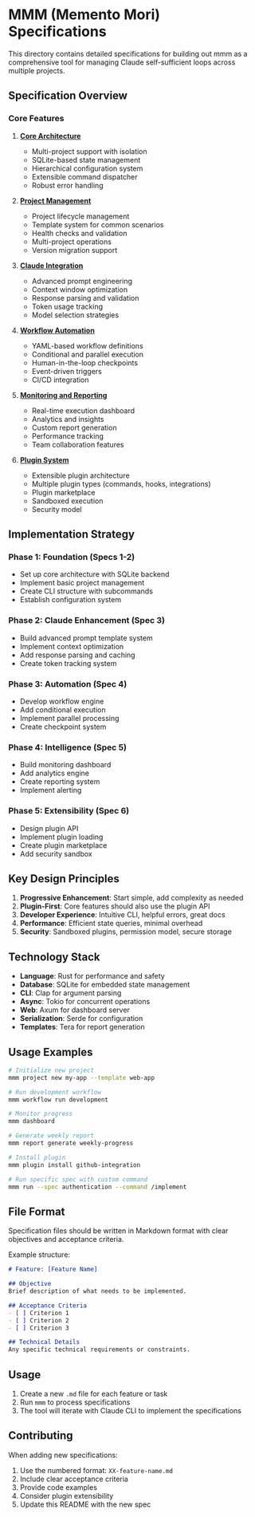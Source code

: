 # MMM (Memento Mori) Specifications

This directory contains detailed specifications for building out mmm as a comprehensive tool for managing Claude self-sufficient loops across multiple projects.

## Specification Overview

### Core Features

1. **[Core Architecture](01-core-architecture.md)**
   - Multi-project support with isolation
   - SQLite-based state management
   - Hierarchical configuration system
   - Extensible command dispatcher
   - Robust error handling

2. **[Project Management](02-project-management.md)**
   - Project lifecycle management
   - Template system for common scenarios
   - Health checks and validation
   - Multi-project operations
   - Version migration support

3. **[Claude Integration](03-claude-integration.md)**
   - Advanced prompt engineering
   - Context window optimization
   - Response parsing and validation
   - Token usage tracking
   - Model selection strategies

4. **[Workflow Automation](04-workflow-automation.md)**
   - YAML-based workflow definitions
   - Conditional and parallel execution
   - Human-in-the-loop checkpoints
   - Event-driven triggers
   - CI/CD integration

5. **[Monitoring and Reporting](05-monitoring-reporting.md)**
   - Real-time execution dashboard
   - Analytics and insights
   - Custom report generation
   - Performance tracking
   - Team collaboration features

6. **[Plugin System](06-plugin-system.md)**
   - Extensible plugin architecture
   - Multiple plugin types (commands, hooks, integrations)
   - Plugin marketplace
   - Sandboxed execution
   - Security model

## Implementation Strategy

### Phase 1: Foundation (Specs 1-2)
- Set up core architecture with SQLite backend
- Implement basic project management
- Create CLI structure with subcommands
- Establish configuration system

### Phase 2: Claude Enhancement (Spec 3)
- Build advanced prompt template system
- Implement context optimization
- Add response parsing and caching
- Create token tracking system

### Phase 3: Automation (Spec 4)
- Develop workflow engine
- Add conditional execution
- Implement parallel processing
- Create checkpoint system

### Phase 4: Intelligence (Spec 5)
- Build monitoring dashboard
- Add analytics engine
- Create reporting system
- Implement alerting

### Phase 5: Extensibility (Spec 6)
- Design plugin API
- Implement plugin loading
- Create plugin marketplace
- Add security sandbox

## Key Design Principles

1. **Progressive Enhancement**: Start simple, add complexity as needed
2. **Plugin-First**: Core features should also use the plugin API
3. **Developer Experience**: Intuitive CLI, helpful errors, great docs
4. **Performance**: Efficient state queries, minimal overhead
5. **Security**: Sandboxed plugins, permission model, secure storage

## Technology Stack

- **Language**: Rust for performance and safety
- **Database**: SQLite for embedded state management
- **CLI**: Clap for argument parsing
- **Async**: Tokio for concurrent operations
- **Web**: Axum for dashboard server
- **Serialization**: Serde for configuration
- **Templates**: Tera for report generation

## Usage Examples

```bash
# Initialize new project
mmm project new my-app --template web-app

# Run development workflow
mmm workflow run development

# Monitor progress
mmm dashboard

# Generate weekly report
mmm report generate weekly-progress

# Install plugin
mmm plugin install github-integration

# Run specific spec with custom command
mmm run --spec authentication --command /implement
```

## File Format

Specification files should be written in Markdown format with clear objectives and acceptance criteria.

Example structure:
```markdown
# Feature: [Feature Name]

## Objective
Brief description of what needs to be implemented.

## Acceptance Criteria
- [ ] Criterion 1
- [ ] Criterion 2
- [ ] Criterion 3

## Technical Details
Any specific technical requirements or constraints.
```

## Usage

1. Create a new `.md` file for each feature or task
2. Run `mmm` to process specifications
3. The tool will iterate with Claude CLI to implement the specifications

## Contributing

When adding new specifications:
1. Use the numbered format: `XX-feature-name.md`
2. Include clear acceptance criteria
3. Provide code examples
4. Consider plugin extensibility
5. Update this README with the new spec